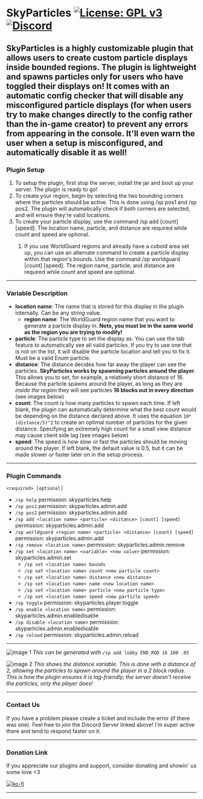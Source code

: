 # SkyParticles [![License: GPL v3](https://img.shields.io/badge/License-GPLv3-blue.svg)](https://www.gnu.org/licenses/gpl-3.0) [![Discord](https://img.shields.io/discord/418432278113550337.svg?logo=discord&logoWidth=18&colorB=7289DA)](https://discordapp.com/invite/eHBxk5q)

SkyParticles is a highly customizable plugin that allows users to create custom particle displays inside bounded
regions.
The plugin is lightweight and spawns particles only for users who have toggled their displays on! It comes with an
automatic config checker that will disable any misconfigured particle displays (for when users try to make changes
directly to the config rather than the in-game creator) to prevent any errors from appearing in the console. It'll
even warn the user when a setup is misconfigured, and automatically disable it as well!
---

### Plugin Setup

1. To setup the plugin, first stop the server, install the jar and boot up your server. The plugin is ready to go!
2. To create your region, begin by selecting the two bounding corners where the particles should be active. This is done
   using /sp pos1 and /sp pos2. The plugin will automatically check if both corners are selected, and will ensure
   they're valid locations.
3. To create your particle display, use the command /sp add <location name> <particle> <distance> [count] [speed]. The
   location name, particle, and distance are required while count and speed are optional.
    1. If you use WorldGuard regions and already have a cuboid area set up, you can use an alternate command to create a
       particle display within that region's bounds. Use the command /sp
       worldguard <region name> <particle> <distance> [count] [speed]. The region name, particle, and distance are
       required while count and speed are optional.

---

### Variable Description

- **location name**: The name that is stored for this display in the plugin internally. Can be any string value.
    - **region name**: The WorldGuard region name that you want to generate a particle display in. **Note, you must be
      in the same world as the region you are trying to modify!**
- **particle**: The particle type to set the display as. You can use the tab feature to automatically see all valid
  particles. If you try to use one that is not on the list, it will disable the particle location and tell you to fix
  it. Must be a valid Enum particle.
- **distance**: The distance decides how far away the player can see the particles. **SkyParticles works by spawning
  particles around the player**. This allows you to set, for example, a relatively short distance of 16. Because the
  particle spawns around the player, as long as they are _inside the region_ they will see particles **16 blocks out in
  every direction** (see images below)
- **count**: The count is how many particles to spawn each time. If left blank, the plugin can automatically determine
  what the best count would be depending on the distance declared above. It uses the equation `10*(distance/5)^2` to
  create an optimal number of particles for the given distance. Specifying an extremely high count for a small view
  distance may cause client side lag (see images below)
- **speed**: The speed is how slow or fast the particles should be moving around the player. If left blank, the default
  value is 0.5, but it can be made slower or faster later on in the setup process.

---

### Plugin Commands

`<required> [optional]`

* `/sp help` permission: skyparticles.help
* `/sp pos1` permission: skyparticles.admin.add
* `/sp pos2` permission: skyparticles.admin.add
* `/sp add <location name> <particle> <distance> [count] [speed]` permission: skyparticles.admin.add
* `/sp worldguard <region name> <particle> <distance> [count] [speed]` permission: skyparticles.admin.add
* `/sp remove <location name>` permission: skyparticles.admin.remove
* `/sp set <location name> <variable> <new value>` permission: skyparticles.admin.set
    * `/sp set <location name> bounds`
    * `/sp set <location name> count <new particle count>`
    * `/sp set <location name> distance <new distance>`
    * `/sp set <location name> name <new location name>`
    * `/sp set <location name> particle <new particle type>`
    * `/sp set <location name> speed <new particle speed>`
* `/sp toggle` permission: skyparticles.player.toggle
* `/sp enable <location name>` permission: skyparticles.admin.enabledisable
* `/sp disable <location name>` permission: skyparticles.admin.enabledisable
* `/sp reload` permission: skyparticles.admin.reload

---

![image 1](https://i.imgur.com/OrlqjFf.png)
_This can be generated with_ `/sp add lobby END_ROD 16 100 .05`

![image 2](https://i.imgur.com/JtqrfVI.png)
_This shows the distance variable. This is done with a distance of 2, allowing the particles to spawn around the player
in a 2 block radius. This is how the plugin ensures it is lag-friendly; the server doesn't receive the particles, only
the player does!_

---

### Contact Us

If you have a problem please create a ticket and include the error (if there was one). Feel free to join the Discord
Server linked above! I'm super active there and tend to respond faster on it.

---

### Donation Link

If you appreciate our plugins and support, consider donating and showin' us some love <3

[![ko-fi](https://www.ko-fi.com/img/githubbutton_sm.svg)](https://ko-fi.com/O4O425D12)

---